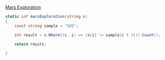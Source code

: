 [Mars Exploration](https://www.hackerrank.com/challenges/mars-exploration/problem?h_r=profile)


```csharp
static int marsExploration(string s)
{
    const string sample = "SOS";

    int result = s.Where((c, i) => (s[i] != sample[i % 3])).Count();

    return result;

}
```
